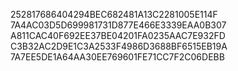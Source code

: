 252817686404294BEC682481A13C2281005E114F
7A4AC03D5D699981731D877E466E3339EAA0B307
A811CAC40F692EE37BE04201FA0235AAC7E932FD
C3B32AC2D9E1C3A2533F4986D3688BF6515EB19A
7A7EE5DE1A64AA30EE769601FE71CC7F2C06DEBB
